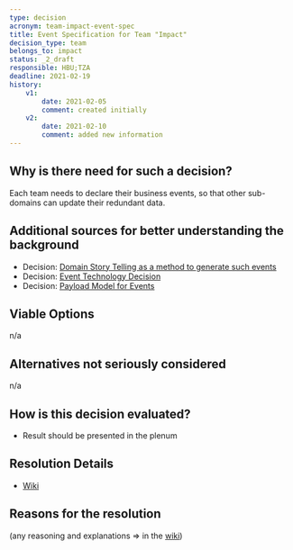 ```yaml
---
type: decision
acronym: team-impact-event-spec
title: Event Specification for Team "Impact"  
decision_type: team
belongs_to: impact
status: _2_draft
responsible: HBU;TZA 
deadline: 2021-02-19
history:
    v1:
        date: 2021-02-05
        comment: created initially
    v2:
        date: 2021-02-10
        comment: added new information
---
```


## Why is there need for such a decision?

Each team needs to declare their business events, so that other sub-domains can update their redundant data. 

## Additional sources for better understanding the background

* Decision: [Domain Story Telling as a method to generate such events](./sig-eventing-domain-research)
* Decision: [Event Technology Decision](./sig-eventing-solution) 
* Decision: [Payload Model for Events](./sig-eventing-pattern)


## Viable Options

n/a

## Alternatives not seriously considered

n/a

## How is this decision evaluated?

- Result should be presented in the plenum

## Resolution Details

- [Wiki](https://github.com/EVATool/evatool-backend/wiki/Impact-Event-Spec)

## Reasons for the resolution

(any reasoning and explanations => in the [wiki](https://github.com/EVATool/evatool-backend/wiki/Impact-Event-Spec))
